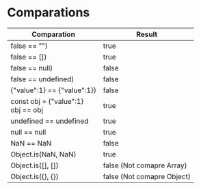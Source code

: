 # Comparations

| Comparation | Result |
|-|-|
|false == "") | true |
|false == []) | true |
|false == null) | false |
|false == undefined)  | false |
|{"value":1} == {"value":1}) | false |
| const obj = {"value":1}<br>obj == obj | true |
| undefined == undefined | true |
| null == null | true |
| NaN == NaN | false |
| Object.is(NaN, NaN) | true |
| Object.is([], []) | false (Not comapre Array) |
| Object.is({}, {}) | false (Not comapre Object) |
